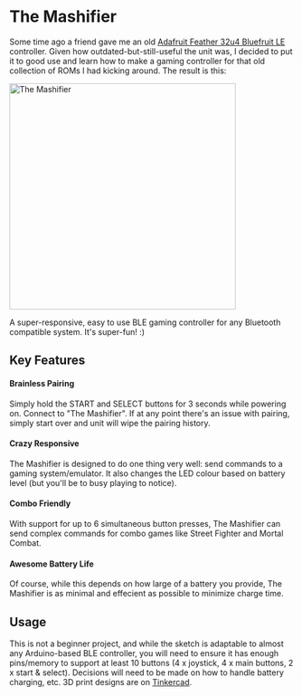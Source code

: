 # The Mashifier

Some time ago a friend gave me an old [Adafruit Feather 32u4 Bluefruit LE](https://www.adafruit.com/product/2829) controller. Given how outdated-but-still-useful the unit was, I decided to put it to good use and learn how to make a gaming controller for that old collection of ROMs I had kicking around. The result is this:

<img alt="The Mashifier" src="/img/the-mashifier.jpg" width=400><br/>

A super-responsive, easy to use BLE gaming controller for any Bluetooth compatible system. It's super-fun! :)

## Key Features

#### Brainless Pairing
Simply hold the START and SELECT buttons for 3 seconds while powering on. Connect to "The Mashifier". If at any point there's an issue with pairing, simply start over and unit will wipe the pairing history.

#### Crazy Responsive
The Mashifier is designed to do one thing very well: send commands to a gaming system/emulator. It also changes the LED colour based on battery level (but you'll be to busy playing to notice).

#### Combo Friendly
With support for up to 6 simultaneous button presses, The Mashifier can send complex commands for combo games like Street Fighter and Mortal Combat.

#### Awesome Battery Life
Of course, while this depends on how large of a battery you provide, The Mashifier is as minimal and effecient as possible to minimize charge time.

## Usage

This is not a beginner project, and while the sketch is adaptable to almost any Arduino-based BLE controller, you will need to ensure it has enough pins/memory to support at least 10 buttons (4 x joystick, 4 x main buttons, 2 x start & select). Decisions will need to be made on how to handle battery charging, etc. 3D print designs are on [Tinkercad](https://www.tinkercad.com/things/hxekYVrqBbI).

